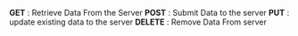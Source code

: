 **GET** : Retrieve Data From the Server
**POST** : Submit Data to the server
**PUT** : update existing data to the server
**DELETE** : Remove Data From server
